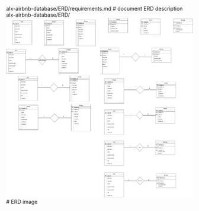 alx-airbnb-database/ERD/requirements.md  # document ERD description
alx-airbnb-database/ERD/![alt text](airbnb_erd.png)   # ERD image
